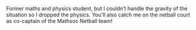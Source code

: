 Former maths and physics student, but I couldn’t handle the gravity of the situation so I dropped the physics. You’ll also catch me on the netball court as co-captain of the Mathsoc Netball team!